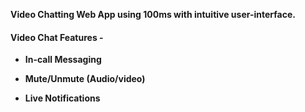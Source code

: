 **Video Chatting Web App using 100ms with intuitive user-interface.**

#### Video Chat Features - ####

* **In-call Messaging**

* **Mute/Unmute (Audio/video)**

* **Live Notifications**
